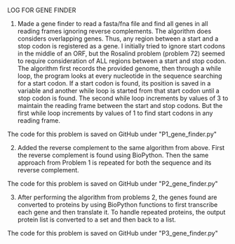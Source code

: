LOG FOR GENE FINDER


1) Made a gene finder to read a fasta/fna file and find all genes in all reading frames ignoring reverse complements. The algorithm does considers overlapping genes. Thus, any region between a start and a stop codon is registered as a gene. I initially tried to ignore start codons in the middle of an ORF, but the Rosalind problem (problem 72) seemed to require consideration of ALL regions between a start and stop codon. The algorithm first records the provided genome, then through a while loop, the program looks at every nucleotide in the sequence searching for a start codon. If a start codon is found, its position is saved in a variable and another while loop is started from that start codon until a stop codon is found. The second while loop increments by values of 3 to maintain the reading frame between the start and stop codons. But the first while loop increments by values of 1 to find start codons in any reading frame.

The code for this problem is saved on GitHub under "P1_gene_finder.py"


2) Added the reverse complement to the same algorithm from above. First the reverse complement is found using BioPython. Then the same approach from Problem 1 is repeated for both the sequence and its reverse complement.

The code for this problem is saved on GitHub under "P2_gene_finder.py"


3) After performing the algorithm from problems 2, the genes found are converted to proteins by using BioPython functions to first transcribe each gene and then translate it. To handle repeated proteins, the output protein list is converted to a set and then back to a list.

The code for this problem is saved on GitHub under "P3_gene_finder.py"

